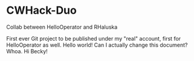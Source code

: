 # CWHack-Duo
Collab between HelloOperator and RHaluska

First ever Git project to be published under my "real" account, first for HelloOperator as well. Hello world!
Can I actually change this document? Whoa. 
Hi Becky!
